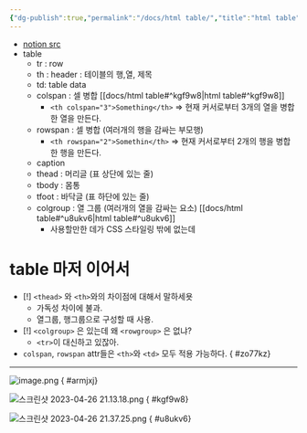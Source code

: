 ```yaml
---
{"dg-publish":true,"permalink":"/docs/html table/","title":"html table"}
---
```


- [notion src](https://paullabworkspace.notion.site/table-298bb9380b9541cb852779393bbec940)
- table
	- tr : row
	- th : header : 테이블의 행,열, 제목
	- td: table data
	- colspan : 셀 병합 [[docs/html table#^kgf9w8\|html table#^kgf9w8]] 
		- `<th colspan="3">Something</th>` => 현재 커서로부터 3개의 열을 병합한 열을 만든다.
	- rowspan : 셀 병합 (여러개의 행을 감싸는 부모행)
		- `<th rowspan="2">Somethin</th>` => 현재 커서로부터 2개의 행을 병합한 행을 만든다.
	- caption
	- thead : 머리글 (표 상단에 있는 줄)
	- tbody : 몸통
	- tfoot : 바닥글 (표 하단에 있는 줄)
	- colgroup : 열 그룹 (여러개의 열을 감싸는 요소) [[docs/html table#^u8ukv6\|html table#^u8ukv6]]
		- 사용할만한 데가 CSS 스타일링 밖에 없는데

# table 마저 이어서

- [!] `<thead>` 와 `<th>`와의 차이점에 대해서 말하세욧
	- 가독성 차이에 불과.
	- 열그룹, 행그룹으로 구성할 때 사용.
- [!] `<colgroup>` 은 있는데 왜 `<rowgroup>` 은 없냐?
	- `<tr>`이 대신하고 있잖아.
- `colspan`, `rowspan` attr들은 `<th>`와 `<td>` 모두 적용 가능하다. 
{ #zo77kz}

---

![image.png](/img/user/docs/assets/image.png)
{ #armjxj}
  
![스크린샷 2023-04-26 21.13.18.png](/img/user/docs/assets/%EC%8A%A4%ED%81%AC%EB%A6%B0%EC%83%B7%202023-04-26%2021.13.18.png)
{ #kgf9w8}


![스크린샷 2023-04-26 21.37.25.png](/img/user/docs/assets/%EC%8A%A4%ED%81%AC%EB%A6%B0%EC%83%B7%202023-04-26%2021.37.25.png)
{ #u8ukv6}

